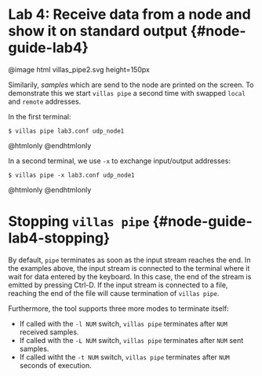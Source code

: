 # Lab 4: Receive data from a node and show it on standard output {#node-guide-lab4}

@image html villas_pipe2.svg height=150px

Similarily, _samples_ which are send to the node are printed on the screen.
To demonstrate this we start `villas pipe` a second time with swapped `local` and `remote` addresses.

In the first terminal:
```
$ villas pipe lab3.conf udp_node1
```

@htmlonly
<asciinema-player rows="25" cols="500" poster="npt:0:1"  src="recordings/terminal/lab4_t1.json">
@endhtmlonly

In a second terminal, we use `-x` to exchange input/output addresses:
```
$ villas pipe -x lab3.conf udp_node1
```

@htmlonly
<asciinema-player rows="25" cols="500" poster="npt:0:1"  src="recordings/terminal/lab4_t2.json">
@endhtmlonly

# Stopping `villas pipe` {#node-guide-lab4-stopping}

By default, `pipe` terminates as soon as the input stream reaches the end.
In the examples above, the input stream is connected to the terminal where it wait for data entered by the keyboard.
In this case, the end of the stream is emitted by pressing Ctrl-D.
If the input stream is connected to a file, reaching the end of the file will cause termination of `villas pipe`.

Furthermore, the tool supports three more modes to terminate itself:

 - If called with the `-l NUM` switch, `villas pipe` terminates after `NUM` received samples.
 - If called with the `-L NUM` switch, `villas pipe` terminates after `NUM` sent samples.
 - If called witht the `-t NUM` switch, `villas pipe` terminates after `NUM` seconds of execution.
